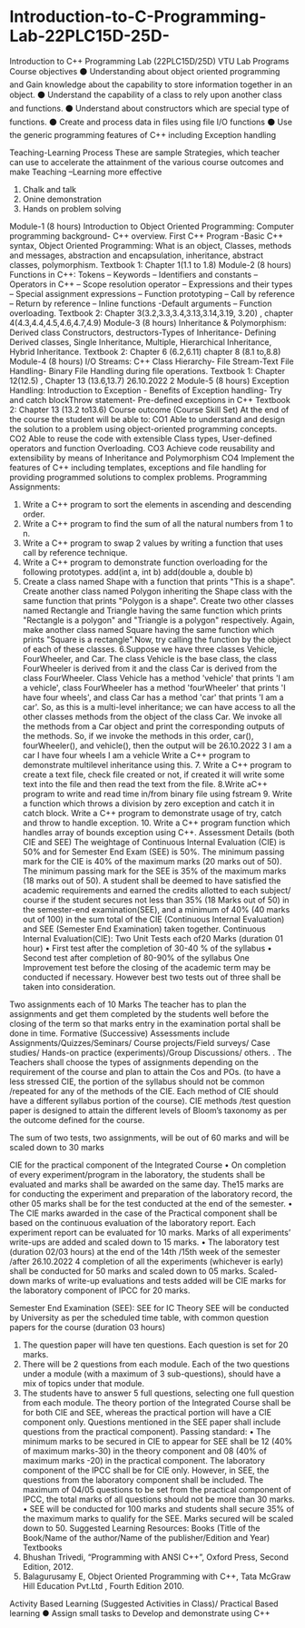 # Introduction-to-C-Programming-Lab-22PLC15D-25D-
Introduction to C++ Programming Lab (22PLC15D/25D) VTU Lab Programs
Course objectives
⚫ Understanding about object oriented programming and Gain knowledge about the capability to store information together in an object.
⚫ Understand the capability of a class to rely upon another class and functions.
⚫ Understand about constructors which are special type of functions.
⚫ Create and process data in files using file I/O functions
⚫ Use the generic programming features of C++ including Exception handling

Teaching-Learning Process
These are sample Strategies, which teacher can use to accelerate the attainment of the various course outcomes and make Teaching –Learning more effective
1. Chalk and talk
2. Onine demonstration
3. Hands on problem solving

Module-1 (8 hours)
Introduction to Object Oriented Programming: Computer programming background- C++ overview. First C++ Program -Basic C++ syntax, Object Oriented Programming: What is an object, Classes, methods and messages, abstraction and encapsulation, inheritance, abstract classes, polymorphism.
Textbook 1: Chapter 1(1.1 to 1.8)
Module-2 (8 hours)
Functions in C++: Tokens – Keywords – Identifiers and constants – Operators in C++ – Scope resolution operator – Expressions and their types – Special assignment expressions – Function prototyping – Call by reference – Return by reference – Inline functions -Default arguments – Function overloading.
Textbook 2: Chapter 3(3.2,3.3,3.4,3.13,3.14,3.19, 3.20) , chapter 4(4.3,4.4,4.5,4.6,4.7,4.9)
Module-3 (8 hours)
Inheritance & Polymorphism: Derived class Constructors, destructors-Types of Inheritance- Defining Derived classes, Single Inheritance, Multiple, Hierarchical Inheritance, Hybrid Inheritance.
Textbook 2: Chapter 6 (6.2,6.11) chapter 8 (8.1 to,8.8)
Module-4 (8 hours)
I/O Streams: C++ Class Hierarchy- File Stream-Text File Handling- Binary File Handling during file operations.
Textbook 1: Chapter 12(12.5) , Chapter 13 (13.6,13.7)
26.10.2022
2
Module-5 (8 hours)
Exception Handling: Introduction to Exception - Benefits of Exception handling- Try and catch blockThrow statement- Pre-defined exceptions in C++
Textbook 2: Chapter 13 (13.2 to13.6)
Course outcome (Course Skill Set)
At the end of the course the student will be able to:
CO1
Able to understand and design the solution to a problem using object-oriented programming concepts.
CO2
Able to reuse the code with extensible Class types, User-defined operators and function Overloading.
CO3
Achieve code reusability and extensibility by means of Inheritance and Polymorphism
CO4
Implement the features of C++ including templates, exceptions and file handling for providing programmed solutions to complex problems.
Programming Assignments:
1. Write a C++ program to sort the elements in ascending and descending order.
2. Write a C++ program to find the sum of all the natural numbers from 1 to n.
3. Write a C++ program to swap 2 values by writing a function that uses call by reference technique.
4. Write a C++ program to demonstrate function overloading for the following prototypes.
add(int a, int b)
add(double a, double b)
5. Create a class named Shape with a function that prints "This is a shape". Create another class named Polygon inheriting the Shape class with the same function that prints "Polygon is a shape". Create two other classes named Rectangle and Triangle having the same function which prints "Rectangle is a polygon" and "Triangle is a polygon" respectively. Again, make another class named Square having the same function which prints "Square is a rectangle".Now, try calling the function by the object of each of these classes.
6.Suppose we have three classes Vehicle, FourWheeler, and Car. The class Vehicle is the base class, the class FourWheeler is derived from it and the class Car is derived from the class FourWheeler. Class Vehicle has a method 'vehicle' that prints 'I am a vehicle', class FourWheeler has a method 'fourWheeler' that prints 'I have four wheels', and class Car has a method 'car' that prints 'I am a car'. So, as this is a multi-level inheritance; we can have access to all the other classes methods from the object of the class Car. We invoke all the methods from a Car object and print the corresponding outputs of the methods.
So, if we invoke the methods in this order, car(), fourWheeler(), and vehicle(), then the output will be
26.10.2022
3
I am a car
I have four wheels
I am a vehicle
Write a C++ program to demonstrate multilevel inheritance using this. 7. Write a C++ program to create a text file, check file created or not, if created it will write some text into the file and then read the text from the file.
8.Write aC++ program to write and read time in/from binary file using fstream 9. Write a function which throws a division by zero exception and catch it in catch block. Write a C++ program to demonstrate usage of try, catch and throw to handle exception. 10. Write a C++ program function which handles array of bounds exception using C++.
Assessment Details (both CIE and SEE)
The weightage of Continuous Internal Evaluation (CIE) is 50% and for Semester End Exam (SEE) is 50%. The minimum passing mark for the CIE is 40% of the maximum marks (20 marks out of 50). The minimum passing mark for the SEE is 35% of the maximum marks (18 marks out of 50). A student shall be deemed to have satisfied the academic requirements and earned the credits allotted to each subject/ course if the student secures not less than 35% (18 Marks out of 50) in the semester-end examination(SEE), and a minimum of 40% (40 marks out of 100) in the sum total of the CIE (Continuous Internal Evaluation) and SEE (Semester End Examination) taken together.
Continuous Internal Evaluation(CIE):
Two Unit Tests each of20 Marks (duration 01 hour)
• First test after the completion of 30-40 % of the syllabus
• Second test after completion of 80-90% of the syllabus
One Improvement test before the closing of the academic term may be conducted if necessary. However best two tests out of three shall be taken into consideration.

Two assignments each of 10 Marks
The teacher has to plan the assignments and get them completed by the students well before the closing of the term so that marks entry in the examination portal shall be done in time. Formative (Successive) Assessments include Assignments/Quizzes/Seminars/ Course projects/Field surveys/ Case studies/ Hands-on practice (experiments)/Group Discussions/ others. . The Teachers shall choose the types of assignments depending on the requirement of the course and plan to attain the Cos and POs. (to have a less stressed CIE, the portion of the syllabus should not be common /repeated for any of the methods of the CIE. Each method of CIE should have a different syllabus portion of the course). CIE methods /test question paper is designed to attain the different levels of Bloom’s taxonomy as per the outcome defined for the course.

The sum of two tests, two assignments, will be out of 60 marks and will be scaled down to 30 marks

CIE for the practical component of the Integrated Course
• On completion of every experiment/program in the laboratory, the students shall be evaluated and marks shall be awarded on the same day. The15 marks are for conducting the experiment and preparation of the laboratory record, the other 05 marks shall be for the test conducted at the end of the semester.
• The CIE marks awarded in the case of the Practical component shall be based on the continuous evaluation of the laboratory report. Each experiment report can be evaluated for 10 marks. Marks of all experiments’ write-ups are added and scaled down to 15 marks.
• The laboratory test (duration 02/03 hours) at the end of the 14th /15th week of the semester /after
26.10.2022
4
completion of all the experiments (whichever is early) shall be conducted for 50 marks and scaled down to 05 marks.
Scaled-down marks of write-up evaluations and tests added will be CIE marks for the laboratory component of IPCC for 20 marks.

Semester End Examination (SEE):
SEE for IC
Theory SEE will be conducted by University as per the scheduled time table, with common question papers for the course (duration 03 hours)
1. The question paper will have ten questions. Each question is set for 20 marks.
2. There will be 2 questions from each module. Each of the two questions under a module (with a maximum of 3 sub-questions), should have a mix of topics under that module.
3. The students have to answer 5 full questions, selecting one full question from each module.
The theory portion of the Integrated Course shall be for both CIE and SEE, whereas the practical portion will have a CIE component only. Questions mentioned in the SEE paper shall include questions from the practical component).
Passing standard:
• The minimum marks to be secured in CIE to appear for SEE shall be 12 (40% of maximum marks-30) in the theory component and 08 (40% of maximum marks -20) in the practical component. The laboratory component of the IPCC shall be for CIE only. However, in SEE, the questions from the laboratory component shall be included. The maximum of 04/05 questions to be set from the practical component of IPCC, the total marks of all questions should not be more than 30 marks.
• SEE will be conducted for 100 marks and students shall secure 35% of the maximum marks to qualify for the SEE. Marks secured will be scaled down to 50.
Suggested Learning Resources:
Books (Title of the Book/Name of the author/Name of the publisher/Edition and Year)
Textbooks
1. Bhushan Trivedi, “Programming with ANSI C++”, Oxford Press, Second Edition, 2012.
2. Balagurusamy E, Object Oriented Programming with C++, Tata McGraw Hill Education Pvt.Ltd , Fourth Edition 2010.

Activity Based Learning (Suggested Activities in Class)/ Practical Based learning
● Assign small tasks to Develop and demonstrate using C++
